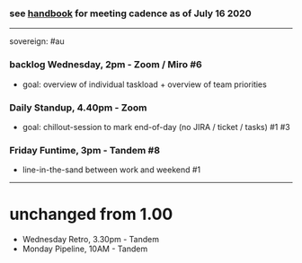 ### see [handbook](https://coda.io/@xlab/handbook) for meeting cadence as of July 16 2020
---
sovereign: #au

### backlog Wednesday, 2pm - Zoom / Miro #6 
- goal: overview of individual taskload + overview of team priorities

### Daily Standup, 4.40pm - Zoom 
- goal: chillout-session to mark end-of-day (no JIRA / ticket / tasks) #1 #3 

### Friday Funtime, 3pm - Tandem #8 
- line-in-the-sand between work and weekend #1 
-----
# unchanged from 1.00
- Wednesday Retro, 3.30pm - Tandem
- Monday Pipeline, 10AM - Tandem
